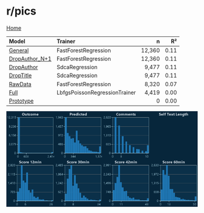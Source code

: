 # r/pics

[Home](../index.md)

|Model|Trainer|n|R²|
|:---|:---|---:|---:|
|[General](models/hunch_pics_General.md)|FastForestRegression|12,360|0.11|
|[DropAuthor_N+1](models/hunch_pics_DropAuthor_N+1.md)|FastForestRegression|12,360|0.11|
|[DropAuthor](models/hunch_pics_DropAuthor.md)|SdcaRegression|9,477|0.11|
|[DropTitle](models/hunch_pics_DropTitle.md)|SdcaRegression|9,477|0.11|
|[RawData](models/hunch_pics_RawData.md)|FastForestRegression|8,320|0.07|
|[Full](models/hunch_pics_Full.md)|LbfgsPoissonRegressionTrainer|4,419|0.00|
|[Prototype](models/hunch_pics_Prototype.md)||0|0.00|

![r/pics Distributions (hunch)](../images/hunch_pics_Distributions.png "r/pics Distributions (hunch)")

